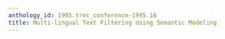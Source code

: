 ```yaml
---
anthology_id: 1995.trec_conference-1995.16
title: Multi-lingual Text Filtering Using Semantic Modeling
---
```

